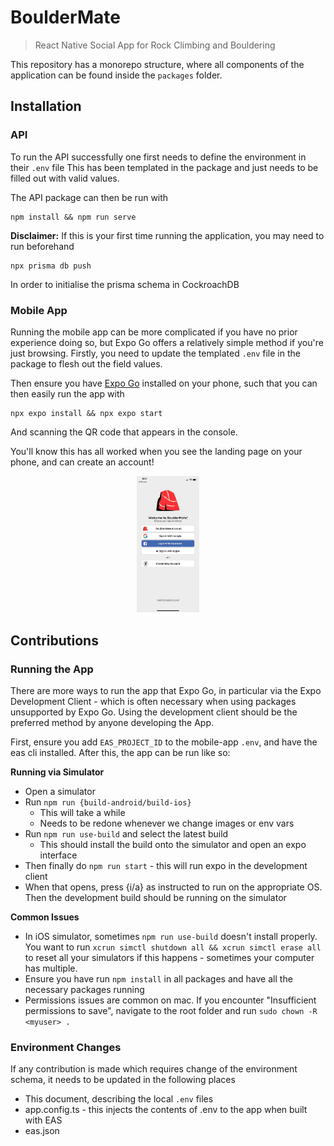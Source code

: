 # BoulderMate
> React Native Social App for Rock Climbing and Bouldering

This repository has a monorepo structure, where all components of the application can be found inside the `packages` folder.

## Installation

### API

To run the API successfully one first needs to define the environment in their `.env` file
This has been templated in the package and just needs to be filled out with valid values.

The API package can then be run with
```
npm install && npm run serve
```

**Disclaimer:** 
If this is your first time running the application, you may need to run beforehand
```
npx prisma db push
```
In order to initialise the prisma schema in CockroachDB

### Mobile App

Running the mobile app can be more complicated if you have no prior experience doing so, but Expo Go offers a relatively simple method if you're just browsing.
Firstly, you need to update the templated `.env` file in the package to flesh out the field values. 

Then ensure you have <a href="https://expo.dev/client">Expo Go</a> installed on your phone, such that you can then easily run the app with
```
npx expo install && npx expo start
```
And scanning the QR code that appears in the console.

You'll know this has all worked when you see the landing page on your phone, and can create an account!

<p align="center">
  <img src="./packages/mobile-app/assets/images/landing_page.jpeg" width="20%">
</p>

## Contributions

### Running the App

There are more ways to run the app that Expo Go, in particular via the Expo Development Client - which is often necessary when using packages unsupported by Expo Go. Using the development client should be the preferred method by anyone developing the App.

First, ensure you add `EAS_PROJECT_ID` to the mobile-app `.env`, and have the eas cli installed. After this, the app can be run like so:

**Running via Simulator**
- Open a simulator
- Run ```npm run {build-android/build-ios}```
  - This will take a while
  - Needs to be redone whenever we change images or env vars
- Run ```npm run use-build``` and select the latest build
  - This should install the build onto the simulator and open an expo interface
- Then finally do ```npm run start``` - this will run expo in the development client
- When that opens, press {i/a} as instructed to run on the appropriate OS. Then the development build should be running on the simulator

**Common Issues**

- In iOS simulator, sometimes ```npm run use-build``` doesn't install properly. You want to run ```xcrun simctl shutdown all && xcrun simctl erase all``` to reset all your simulators if this happens - sometimes your computer has multiple.
- Ensure you have run  ```npm install``` in all packages and have all the necessary packages running
- Permissions issues are common on mac. If you encounter "Insufficient permissions to save", navigate to the root folder and run ```sudo chown -R <myuser> .```

### Environment Changes
If any contribution is made which requires change of the environment schema, it needs to be updated in the following places
  - This document, describing the local `.env` files
  - app.config.ts - this injects the contents of .env to the app when built with EAS
  - eas.json